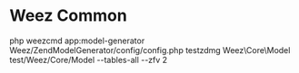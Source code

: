 Weez Common
======

php weezcmd app:model-generator Weez/ZendModelGenerator/config/config.php testzdmg Weez\\Core\\Model test/Weez/Core/Model --tables-all --zfv 2
